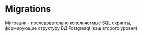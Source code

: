 # Migrations

Миграции - последовательно исполняетмые SQL скрипты, формирующие структуру БД Postgresql (кэш второго уровня).
